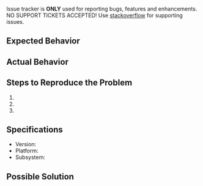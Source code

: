 
Issue tracker is **ONLY** used for reporting bugs, features and enhancements. NO SUPPORT TICKETS ACCEPTED! Use [stackoverflow](https://stackoverflow.com) for supporting issues.

## Expected Behavior


## Actual Behavior


## Steps to Reproduce the Problem
<!--- Provide a link to a live example, or an unambiguous set of steps to -->
<!--- reproduce this bug. Include code to reproduce, if relevant -->

  1.
  1.
  1.

## Specifications

  - Version:
  - Platform:
  - Subsystem:

## Possible Solution
<!--- Not obligatory, but suggest a fix/reason for the bug, -->
<!--- Not obligatory, but suggest an idea for implementing addition or change -->

